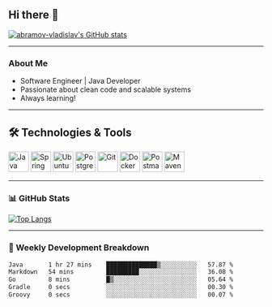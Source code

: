 ## Hi there 👋

[![abramov-vladislav's GitHub stats](https://github-readme-stats.vercel.app/api?username=abramov-vladislav&theme=dark&show_icons=true)](https://github.com/abramov-vladislav)

---

### About Me

- Software Engineer | Java Developer
- Passionate about clean code and scalable systems
- Always learning!

---

## 🛠️ Technologies & Tools

<p>
  <!-- Java -->
  <img src="https://cdn.jsdelivr.net/gh/devicons/devicon/icons/java/java-original.svg" width="40" height="40" title="Java"/>
  <!-- Spring -->
  <img src="https://cdn.jsdelivr.net/gh/devicons/devicon/icons/spring/spring-original.svg" width="40" height="40" title="Spring"/>
  <!-- Ubuntu -->
  <img src="https://cdn.jsdelivr.net/gh/devicons/devicon/icons/ubuntu/ubuntu-plain.svg" width="40" height="40" title="Ubuntu"/>
  <!-- PostgreSQL -->
  <img src="https://cdn.jsdelivr.net/gh/devicons/devicon/icons/postgresql/postgresql-original.svg" width="40" height="40" title="PostgreSQL"/>
  <!-- Git -->
  <img src="https://cdn.jsdelivr.net/gh/devicons/devicon/icons/git/git-original.svg" width="40" height="40" title="Git"/>
  <!-- Docker -->
  <img src="https://cdn.jsdelivr.net/gh/devicons/devicon/icons/docker/docker-original.svg" width="40" height="40" title="Docker"/>
  <!-- Postman -->
  <img src="https://cdn.jsdelivr.net/gh/devicons/devicon/icons/postman/postman-original.svg" width="40" height="40" title="Postman"/>
  <!-- Maven -->
  <img src="https://cdn.jsdelivr.net/gh/devicons/devicon/icons/maven/maven-original.svg" width="40" height="40" title="Maven"/>
</p>

---

### 📊 GitHub Stats

[![Top Langs](https://github-readme-stats.vercel.app/api/top-langs/?username=abramov-vladislav&layout=compact&theme=dark)](https://github.com/abramov-vladislav)

---

### 📅 Weekly Development Breakdown

<!--START_SECTION:waka-->

```txt
Java       1 hr 27 mins    ██████████████▒░░░░░░░░░░   57.87 %
Markdown   54 mins         █████████░░░░░░░░░░░░░░░░   36.08 %
Go         8 mins          █▒░░░░░░░░░░░░░░░░░░░░░░░   05.64 %
Gradle     0 secs          ░░░░░░░░░░░░░░░░░░░░░░░░░   00.30 %
Groovy     0 secs          ░░░░░░░░░░░░░░░░░░░░░░░░░   00.07 %
```

<!--END_SECTION:waka-->

